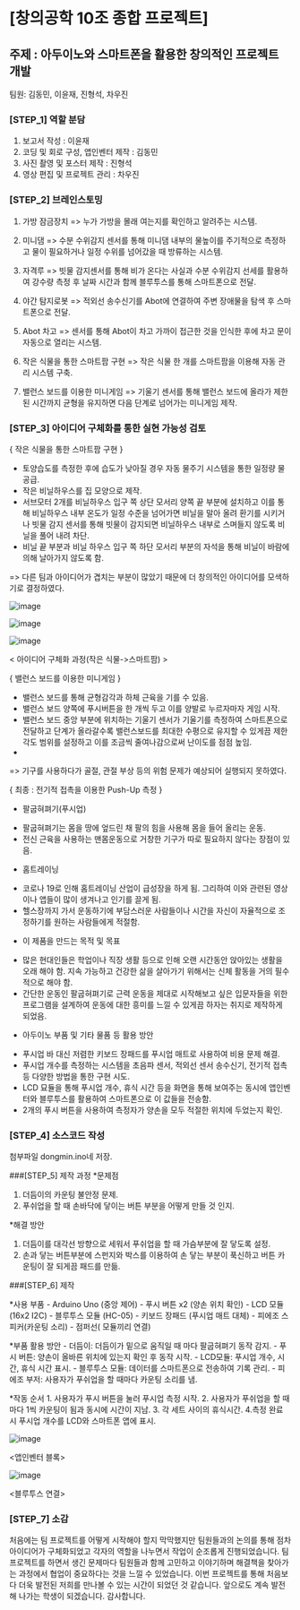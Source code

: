 # [창의공학 10조 종합 프로젝트] 
## 주제 : 아두이노와 스마트폰을 활용한 창의적인 프로젝트 개발

팀원: 김동민, 이윤재, 진형석, 차우진

### [STEP_1] 역할 분담

1. 보고서 작성 : 이윤재 
2. 코딩 및 회로 구성, 앱인벤터 제작 : 김동민
3. 사진 촬영 및 포스터 제작 : 진형석
4. 영상 편집 및 프로젝트 관리 : 차우진




### [STEP_2] 브레인스토밍

1. 가방 잠금장치 => 누가 가방을 몰래 여는지를 확인하고 알려주는 시스템.

2. 미니댐 => 수분 수위감지 센서를 통해 미니댐 내부의 물높이를 주기적으로 측정하고 물이 필요하거나 일정 수위를 넘어갔을 때 방류하는 시스템.

3. 자격루 => 빗물 감지센서를 통해 비가 온다는 사실과 수분 수위감지 선세를 활용하여 강수량 측정 후 날짜 시간과 함께 블루투스를 통해 스마트폰으로 전달. 

4. 야간 탐지로봇 => 적외선 송수신기를 Abot에 연결하여 주변 장애물을 탐색 후 스마트폰으로 전달.

5. Abot 차고 => 센서를 통해 Abot이 차고 가까이 접근한 것을 인식한 후에 차고 문이 자동으로 열리는 시스템.

6. 작은 식물을 통한 스마트팜 구현 => 작은 식물 한 개를 스마트팜을 이용해 자동 관리 시스템 구축.

7. 밸런스 보드를 이용한 미니게임 => 기울기 센서를 통해 밸런스 보드에 올라가 제한된 시간까지 균형을 유지하면 다음 단계로 넘어가는 미니게임 제작.






### [STEP_3] 아이디어 구체화를 통한 실현 가능성 검토


{ 작은 식물을 통한 스마트팜 구현 }

- 토양습도를 측정한 후에 습도가 낮아질 경우 자동 물주기 시스템을 통한 일정량 물 공급.
- 작은 비닐하우스를 집 모양으로 제작.
- 서브모터 2개를 비닐하우스 입구 쪽 상단 모서리 양쪽 끝 부분에 설치하고 이를 통해 비닐하우스 내부 온도가 일정 수준을 넘어가면 비닐을 말아 올려 환기를 시키거나 빗물 감지 센서를 통해 빗물이 감지되면 비닐하우스 내부로 스며들지 않도록 비닐을 풀어 내려 차단.
- 비닐 끝 부분과 비닐 하우스 입구 쪽 하단 모서리 부분의 자석을 통해 비닐이 바람에 의해 날아가지 않도록 함.

=> 다른 팀과 아이디어가 겹치는 부분이 많았기 때문에 더 창의적인 아이디어를 모색하기로 결정하였다.

![image](https://github.com/user-attachments/assets/27dd138e-121d-41e7-ae4c-77d2d22100ed)

![image](https://github.com/user-attachments/assets/c90ba9b5-0b2c-4fae-99fe-0ae66b67518c)


![image](https://github.com/user-attachments/assets/2855a80c-9756-429e-80d4-3ccf93a4a035)

< 아이디어 구체화 과정(작은 식물->스마트팜) >

{ 밸런스 보드를 이용한 미니게임 }

- 밸런스 보드를 통해 균형감각과 하체 근육을 기를 수 있음.
- 밸런스 보드 양쪽에 푸시버튼을 한 개씩 두고 이를 양발로 누르자마자 게임 시작.
- 밸런스 보드 중앙 부분에 위치하는 기울기 센서가 기울기를 측정하여 스마트폰으로 전달하고 단계가 올라갈수록 밸런스보드를 최대한 수평으로 유지할 수 있게끔 제한 각도 범위를 설정하고 이를 조금씩 줄여나감으로써 난이도를 점점 높임.
- 
=> 기구를 사용하다가 골절, 관절 부상 등의 위험 문제가 예상되어 실행되지 못하였다.


{ 최종 : 전기적 접촉을 이용한 Push-Up 측정 }

* 팔굽혀펴기(푸시업)

- 팔굽혀펴기는 몸을 땅에 엎드린 채 팔의 힘을 사용해 몸을 들어 올리는 운동.
- 전신 근육을 사용하는 맨몸운동으로 거창한 기구가 따로 필요하지 않다는 장점이 있음.

* 홈트레이닝

- 코로나 19로 인해 홈트레이닝 산업이 급성장을 하게 됨. 그리하여 이와 관련된 영상이나 앱들이 많이 생겨나고 인기를 끌게 됨. 
- 헬스장까지 가서 운동하기에 부담스러운 사람들이나 시간을 자신이 자율적으로 조정하기를 원하는 사람들에게 적절함. 

* 이 제품을 만드는 목적 및 목표

- 많은 현대인들은 학업이나 직장 생활 등으로 인해 오랜 시간동안 앉아있는 생활을 오래 해야 함. 지속 가능하고 건강한 삶을 살아가기 위해서는 신체 활동을 거의 필수적으로 해야 함.
- 간단한 운동인 팔굽혀펴기로 근력 운동을 제대로 시작해보고 싶은 입문자들을 위한 프로그램을 설계하여 운동에 대한 흥미를 느낄 수 있게끔 하자는 취지로 제작하게 되었음.

* 아두이노 부품 및 기타 물품 등 활용 방안

- 푸시업 바 대신 저렴한 키보드 장패드를 푸시업 매트로 사용하여 비용 문제 해결.
- 푸시업 개수를 측정하는 시스템을 초음파 센서, 적외선 센서 송수신기, 전기적 접촉 등 다양한 방법을 통한 구현 시도.
- LCD 묘듈을 통해 푸시업 개수, 휴식 시간 등을 화면을 통해 보여주는 동시에 앱인벤터와 블루투스를 활용하여 스마트폰으로 이 값들을 전송함.
- 2개의 푸시 버튼을 사용하여 측정자가 양손을 모두 적절한 위치에 두었는지 확인.

### [STEP_4] 소스코드 작성
첨부파일 dongmin.ino네 저장.

###[STEP_5] 제작 과정
*문제점
1. 더듬이의 카운팅 불안정 문제.
2. 푸쉬업을 할 때 손바닥에 닿이는 버튼 부분을 어떻게 만들 것 인지.

*해결 방안
1. 더듬이를 대각선 방향으로 세워서 푸쉬업을 할 때 가슴부분에 잘 닿도록 설정.
2. 손과 닿는 버튼부분에 스펀지와 박스를 이용하여 손 닿는 부분이 푹신하고 버튼 카운팅이 잘 되게끔 패드를 만듦.


###[STEP_6] 제작

*사용 부품
	- Arduino Uno (중앙 제어)
	- 푸시 버튼 x2 (양손 위치 확인)
	- LCD 모듈 (16x2 I2C)
	- 블루투스 모듈 (HC-05)
	- 키보드 장패드 (푸시업 매트 대체)
	- 피에조 스피커(카운팅 소리)
	- 점퍼선( 모듈끼리 연결)

*부품 활용 방안
	- 더듬이: 더듬이가 밑으로 움직일 때 마다 팔굽혀펴기 동작 감지.
	- 푸시 버튼: 양손이 올바른 위치에 있는지 확인 후 동작 시작.
	- LCD모듈: 푸시업 개수, 시간, 휴식 시간 표시.
	- 블루투스 모듈: 데이터를 스마트폰으로 전송하여 기록 관리.
	- 피에조 부저: 사용자가 푸쉬업을 할 때마다 카운팅 소리를 냄.

*작동 순서 
	1. 사용자가 푸시 버튼을 눌러 푸시업 측정 시작.
	2. 사용자가 푸쉬업을 할 때마다 1씩 카운팅이 됨과 동시에 시간이 지남.
	3. 각 세트 사이의 휴식시간.
	4.측정 완료 시 푸시업 개수를 LCD와 스마트폰 앱에 표시.

![image](https://github.com/user-attachments/assets/946753f4-b352-44c1-9f28-a582c0852ffc)

<앱인벤터 블록>

![image](https://github.com/user-attachments/assets/7d41db03-7516-4f0f-bb01-db5636cbc74c)


<블루투스 연결>


### [STEP_7] 소감
처음에는 팀 프로젝트를 어떻게 시작해야 할지 막막했지만 팀원들과의 논의를 통해 점차 아이디어가 구체화되었고 각자의 역할을 나누면서 작업이 순조롭게 진행되었습니다. 
팀 프로젝트를 하면서 생긴 문제마다 팀원들과 함께 고민하고 이야기하며 해결책을 찾아가는 과정에서 협업이 중요하다는 것을 느낄 수 있었습니다.
이번 프로젝트를 통해 처음보다 더욱 발전된 저희를 만나볼 수 있는 시간이 되었던 것 같습니다. 앞으로도 계속 발전해 나가는 학생이 되겠습니다. 감사합니다.
